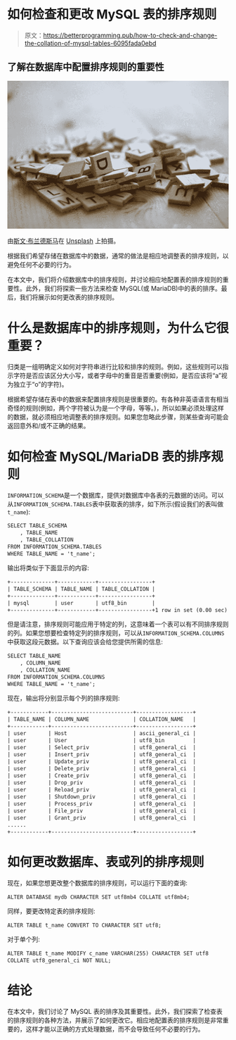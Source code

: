 # 如何检查和更改 MySQL 表的排序规则

> 原文：<https://betterprogramming.pub/how-to-check-and-change-the-collation-of-mysql-tables-6095fada0ebd>

## 了解在数据库中配置排序规则的重要性

![](img/e30e84974c5105e9b34b3b686c0b31c0.png)

由[斯文·布兰德斯马](https://unsplash.com/@seffen99)在 [Unsplash](https://unsplash.com/photos/6Uf-1Ozbvho) 上拍摄。

根据我们希望存储在数据库中的数据，通常的做法是相应地调整表的排序规则，以避免任何不必要的行为。

在本文中，我们将介绍数据库中的排序规则，并讨论相应地配置表的排序规则的重要性。此外，我们将探索一些方法来检查 MySQL(或 MariaDB)中的表的排序。最后，我们将展示如何更改表的排序规则。

# 什么是数据库中的排序规则，为什么它很重要？

归类是一组明确定义如何对字符串进行比较和排序的规则。例如，这些规则可以指示字符是否应该区分大小写，或者字母中的重音是否重要(例如，是否应该将“a”视为独立于“o”的字符)。

根据希望存储在表中的数据来配置排序规则是很重要的。有各种非英语语言有相当奇怪的规则(例如，两个字符被认为是一个字母，等等。)，所以如果必须处理这样的数据，就必须相应地调整表的排序规则。如果您忽略此步骤，则某些查询可能会返回意外和/或不正确的结果。

# 如何检查 MySQL/MariaDB 表的排序规则

`INFORMATION_SCHEMA`是一个数据库，提供对数据库中各表的元数据的访问。可以从`INFORMATION_SCHEMA.TABLES`表中获取表的排序，如下所示(假设我们的表叫做`t_name`):

```
SELECT TABLE_SCHEMA
    , TABLE_NAME
    , TABLE_COLLATION 
FROM INFORMATION_SCHEMA.TABLES
WHERE TABLE_NAME = 't_name';
```

输出将类似于下面显示的内容:

```
+--------------+------------+-----------------+
| TABLE_SCHEMA | TABLE_NAME | TABLE_COLLATION |
+--------------+------------+-----------------+
| mysql        | user       | utf8_bin        |
+--------------+------------+-----------------+1 row in set (0.00 sec)
```

但是请注意，排序规则可能应用于特定的列，这意味着一个表可以有不同排序规则的列。如果您想要检查特定列的排序规则，可以从`INFORMATION_SCHEMA.COLUMNS`中获取这段元数据。以下查询应该会给您提供所需的信息:

```
SELECT TABLE_NAME 
    , COLUMN_NAME 
    , COLLATION_NAME 
FROM INFORMATION_SCHEMA.COLUMNS
WHERE TABLE_NAME = 't_name';
```

现在，输出将分别显示每个列的排序规则:

```
+------------+--------------------------+------------------+
| TABLE_NAME | COLUMN_NAME              | COLLATION_NAME   |
+------------+--------------------------+------------------+
| user       | Host                     | ascii_general_ci |
| user       | User                     | utf8_bin         |
| user       | Select_priv              | utf8_general_ci  |
| user       | Insert_priv              | utf8_general_ci  |
| user       | Update_priv              | utf8_general_ci  |
| user       | Delete_priv              | utf8_general_ci  |
| user       | Create_priv              | utf8_general_ci  |
| user       | Drop_priv                | utf8_general_ci  |
| user       | Reload_priv              | utf8_general_ci  |
| user       | Shutdown_priv            | utf8_general_ci  |
| user       | Process_priv             | utf8_general_ci  |
| user       | File_priv                | utf8_general_ci  |
| user       | Grant_priv               | utf8_general_ci  |
......
+------------+--------------------------+------------------+
```

# 如何更改数据库、表或列的排序规则

现在，如果您想更改整个数据库的排序规则，可以运行下面的查询:

```
ALTER DATABASE mydb CHARACTER SET utf8mb4 COLLATE utf8mb4;
```

同样，要更改特定表的排序规则:

```
ALTER TABLE t_name CONVERT TO CHARACTER SET utf8;
```

对于单个列:

```
ALTER TABLE t_name MODIFY c_name VARCHAR(255) CHARACTER SET utf8 COLLATE utf8_general_ci NOT NULL;
```

# 结论

在本文中，我们讨论了 MySQL 表的排序及其重要性。此外，我们探索了检查表的排序规则的各种方法，并展示了如何更改它。相应地配置表的排序规则是非常重要的，这样才能以正确的方式处理数据，而不会导致任何不必要的行为。